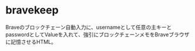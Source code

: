 # bravekeep
Braveのブロックチェーン自動入力に、usernameとして任意の主キーとpasswordとしてValueを入れて、強引にブロックチェーンメモをBraveブラウザに記憶させるHTML。

